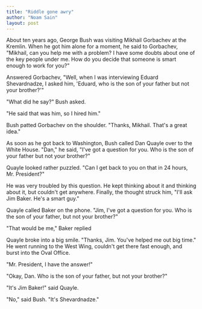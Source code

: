 ```yaml
---
title: "Riddle gone awry"
author: "Noam Sain"
layout: post
---
```


About ten years ago, George Bush was visiting Mikhail Gorbachev at the Kremlin. When he got him alone for a moment, he said to Gorbachev, "Mikhail, can you help me with a problem? I have some doubts about one of the key people under me. How do you decide that someone is smart enough to work for you?"

Answered Gorbachev, "Well, when I was interviewing Eduard Shevardnadze, I asked him, 'Eduard, who is the son of your father but not your brother?'"

"What did he say?" Bush asked.

"He said that was him, so I hired him."

Bush patted Gorbachev on the shoulder. "Thanks, Mikhail. That's a great idea."

As soon as he got back to Washington, Bush called Dan Quayle over to the White House. "Dan," he said, "I've got a question for you. Who is the son of your father but not your brother?"

Quayle looked rather puzzled. "Can I get back to you on that in 24 hours, Mr. President?"

He was very troubled by this question. He kept thinking about it and thinking about it, but couldn't get anywhere. Finally, the thought struck him, "I'll ask Jim Baker. He's a smart guy."

Quayle called Baker on the phone. "Jim, I've got a question for you. Who is the son of your father, but not your brother?"

"That would be me," Baker replied

Quayle broke into a big smile. "Thanks, Jim. You've helped me out big time." He went running to the West Wing, couldn't get there fast enough, and burst into the Oval Office.

"Mr. President, I have the answer!"

"Okay, Dan. Who is the son of your father, but not your brother?"

"It's Jim Baker!" said Quayle.

"No," said Bush. "It's Shevardnadze."
